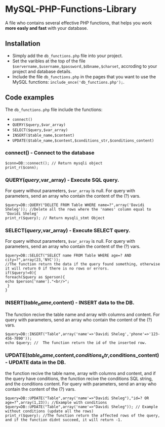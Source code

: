 # MySQL-PHP-Functions-Library
A file who contains several effective PHP functions, that helps you work **more easly and fast** with your database.

## Installation
* Simply add the `db_functions.php` file into your project.
* Set the varibles at the top of the file `$servername,$username,$password,$dbname,$charset`, accroding to your project and database details.
* Include the file `db_functions.php` in the pages that you want to use the MySQL functions: `include_once('db_functions.php');`.

## Code examples
The `db_functions.php` file include the functions:
* `connect()`
* `QUERY($query,$var_array)`
* `SELECT($query,$var_array)`
* `INSERT($table_name,$content)`
* `UPDATE($table_name,$content,$conditions_str,$conditions_content)`

### connect() - Connect to the database
```
$conn=DB::connect(); // Return mysqli object
print_r($conn);
```


### QUERY($query,$var_array) - Execute SQL query.
  For query without parameters, `$var_array` is null.
  For query with parameters, send an array who contain the content of the (?) vars. 
```
$query=DB::QUERY("DELETE FROM Table WHERE name=?",array('Davidi Sheleg')); //Delete all the rows where the 'names' column equal to 'Davidi Sheleg'
print_r($query); // Return mysqli_stmt Object 
```


### SELECT($query,$var_array) - Execute SELECT query.
  For query without parameters, `$var_array` is null.
  For query with parameters, send an array who contain the content of the (?) vars. 
```
$query=DB::SELECT("SELECT name FROM Table WHERE age=? AND city=?",array(23,'NYC'));
//The function return the data if the query found something, otherwise it will return 0 if there is no rows or errors.
if($query!=0){
foreach($query as $person){
echo $person['name']."<br/>";
 }
}
```


### INSERT($table_name,$content) - INSERT data to the DB.
  The function recive the table name and array with columns and content.
  For query with parameters, send an array who contain the content of the (?) vars. 
```
$query=DB::INSERT("Table",array('name'=>'Davidi Sheleg','phone'=>'123-456-7890'));
echo $query; //  The function return the id of the inserted row.
```


### UPDATE($table_name,$content,$conditions_str,$conditions_content) - UPDATE data in the DB.
  the function recive the table name, array with columns and content,
  and if the query have conditions, the function recive the conditions SQL string, and the conditions content.
  For query with parameters, send an array who contain the content of the (?) vars. 
```
$query=DB::UPDATE("Table",array('name'=>"Davidi Sheleg"),"id=? OR age=?",array(1,23)); //Example with conditions
$query=DB::UPDATE("Table",array('name'=>"Davidi Sheleg")); // Example without conditions (update all the rows)
print_r($query); //The function return the affected rows of the query, and if the function didnt succeed, it will return -1.
```

